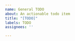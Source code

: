 ```yaml
---
name: General TODO
about: An actionable todo item
title: "[TODO]"
labels: TODO
assignees: ''

---
```



